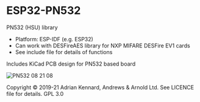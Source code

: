 # ESP32-PN532

PN532 (HSU) library
- Platform: ESP-IDF (e.g. ESP32)
- Can work with DESFireAES library for NXP MIFARE DESFire EV1 cards
- See include file for details of functions

Includes KiCad PCB design for PN532 based board

![PN532 08 21 08](https://user-images.githubusercontent.com/996983/115513599-22980f80-a27b-11eb-85b4-fb26218860b6.png)

Copyright © 2019-21 Adrian Kennard, Andrews & Arnold Ltd. See LICENCE file for details. GPL 3.0
